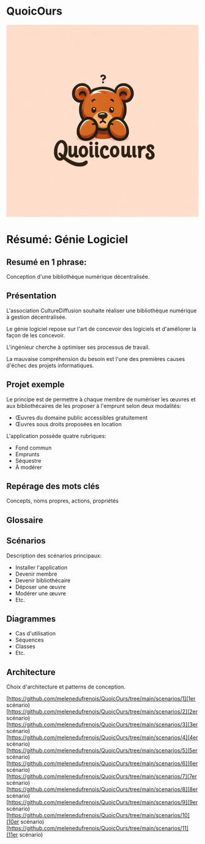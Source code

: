 # QuoicOurs

![Quoi Cours logo](logo.png)

# Résumé: Génie Logiciel

## Resumé en 1 phrase:
Conception d'une bibliothèque numérique décentralisée.

## Présentation

L'association CultureDiffusion souhaite réaliser une bibliothèque numérique à gestion décentralisée.

Le génie logiciel repose sur l'art de concevoir des logiciels et d'améliorer la façon de les concevoir.

L'ingénieur cherche à optimiser ses processus de travail.

La mauvaise compréhension du besoin est l'une des premières causes d'échec des projets informatiques.

## Projet exemple


Le principe est de permettre à chaque membre de numériser les œuvres et aux bibliothécaires de les proposer à l'emprunt selon deux modalités:

- Œuvres du domaine public accessibles gratuitement
- Œuvres sous droits proposées en location


L'application possède quatre rubriques:

- Fond commun
- Emprunts
- Séquestre
- À modérer

## Repérage des mots clés

Concepts, noms propres, actions, propriétés

## Glossaire


## Scénarios

Description des scénarios principaux:

- Installer l'application
- Devenir membre
- Devenir bibliothécaire
- Déposer une œuvre
- Modérer une œuvre
- Etc.

## Diagrammes

- Cas d'utilisation
- Séquences
- Classes
- Etc.

## Architecture

Choix d'architecture et patterns de conception.

[https://github.com/melenedufrenois/QuoicOurs/tree/main/scenarios/1](1er scénario)
[https://github.com/melenedufrenois/QuoicOurs/tree/main/scenarios/2](2er scénario)
[https://github.com/melenedufrenois/QuoicOurs/tree/main/scenarios/3](3er scénario)
[https://github.com/melenedufrenois/QuoicOurs/tree/main/scenarios/4](4er scénario)
[https://github.com/melenedufrenois/QuoicOurs/tree/main/scenarios/5](5er scénario)
[https://github.com/melenedufrenois/QuoicOurs/tree/main/scenarios/6](6er scénario)
[https://github.com/melenedufrenois/QuoicOurs/tree/main/scenarios/7](7er scénario)
[https://github.com/melenedufrenois/QuoicOurs/tree/main/scenarios/8](8er scénario)
[https://github.com/melenedufrenois/QuoicOurs/tree/main/scenarios/9](9er scénario)
[https://github.com/melenedufrenois/QuoicOurs/tree/main/scenarios/10](10er scénario)
[https://github.com/melenedufrenois/QuoicOurs/tree/main/scenarios/11](11er scénario)
